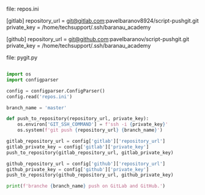 file: repos.ini

[gitlab]
repository_url = git@gitlab.com:pavelbaranov8924/script-pushgit.git
private_key = /home/techsupport/.ssh/baranau_academy

[github]
repository_url = git@github.com:pavelbaranov/script-pushgit.git
private_key = /home/techsupport/.ssh/baranau_academy


file: pygit.py

```python

import os
import configparser

config = configparser.ConfigParser()
config.read('repos.ini')

branch_name = 'master'

def push_to_repository(repository_url, private_key):
    os.environ['GIT_SSH_COMMAND'] = f'ssh -i {private_key}'
    os.system(f'git push {repository_url} {branch_name}')

gitlab_repository_url = config['gitlab']['repository_url']
gitlab_private_key = config['gitlab']['private_key']
push_to_repository(gitlab_repository_url, gitlab_private_key)

github_repository_url = config['github']['repository_url']
github_private_key = config['github']['private_key']
push_to_repository(github_repository_url, github_private_key)

print(f'branche {branch_name} push on GitLab and GitHub.')
```
